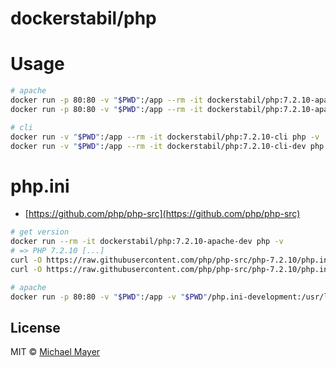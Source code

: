 # dockerstabil/php


# Usage

```bash
# apache
docker run -p 80:80 -v "$PWD":/app --rm -it dockerstabil/php:7.2.10-apache
docker run -p 80:80 -v "$PWD":/app --rm -it dockerstabil/php:7.2.10-apache-dev

# cli
docker run -v "$PWD":/app --rm -it dockerstabil/php:7.2.10-cli php -v
docker run -v "$PWD":/app --rm -it dockerstabil/php:7.2.10-cli-dev php -v
```


# php.ini

* [https://github.com/php/php-src](https://github.com/php/php-src)

```bash
# get version
docker run --rm -it dockerstabil/php:7.2.10-apache-dev php -v
# => PHP 7.2.10 [...]
curl -O https://raw.githubusercontent.com/php/php-src/php-7.2.10/php.ini-development
curl -O https://raw.githubusercontent.com/php/php-src/php-7.2.10/php.ini-production

# apache
docker run -p 80:80 -v "$PWD":/app -v "$PWD"/php.ini-development:/usr/local/etc/php/conf.d/php.ini --rm -it dockerstabil/php:7.2.10-apache-dev
```


## License

MIT © [Michael Mayer](http://schnittstabil.de)
